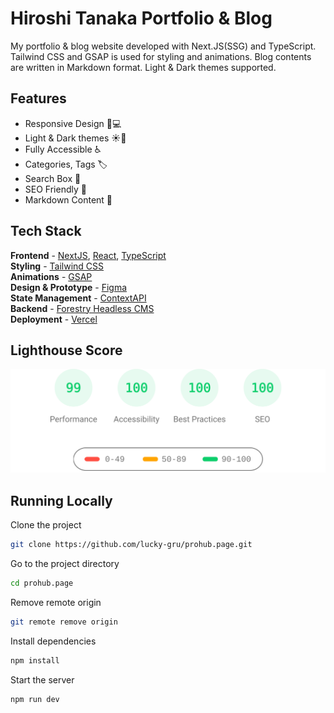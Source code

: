 # Hiroshi Tanaka Portfolio & Blog

My portfolio & blog website developed with Next.JS(SSG) and TypeScript. Tailwind CSS and GSAP is used for styling and animations. Blog contents are written in Markdown format. Light & Dark themes supported.

## Features

- Responsive Design 📱💻
- Light & Dark themes ☀️🌙
- Fully Accessible ♿️
- Categories, Tags 🏷
- Search Box 👀
- SEO Friendly 🔎
- Markdown Content 📰

## Tech Stack

**Frontend** - [NextJS](https://nextjs.org/), [React](https://reactjs.org/), [TypeScript](https://www.typescriptlang.org/)  
**Styling** - [Tailwind CSS](https://tailwindcss.com/)  
**Animations** - [GSAP](https://greensock.com/)  
**Design & Prototype** - [Figma](https://figma.com/)  
**State Management** - [ContextAPI](https://reactjs.org/docs/context.html)  
**Backend** - [Forestry Headless CMS](https://forestry.io/)  
**Deployment** - [Vercel](https://vercel.com/)

## Lighthouse Score

<p align="center">
  <a href="https://pagespeed.web.dev/report?url=https%3A%2F%2Fprohub.page%2F&form_factor=desktop">
    <img width="710" alt="Hiroshi Tanaka Portfolio Website Lighthouse Score" src="public/lighthouse-result.svg">
  <a>
</p>

## Running Locally

Clone the project

```bash
git clone https://github.com/lucky-gru/prohub.page.git
```

Go to the project directory

```bash
cd prohub.page
```

Remove remote origin

```bash
git remote remove origin
```

Install dependencies

```bash
npm install
```

Start the server

```bash
npm run dev
```